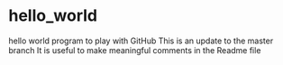 # hello_world
hello world program to play with GitHub
This is an update to the master branch
It is useful to make meaningful comments in the Readme file
